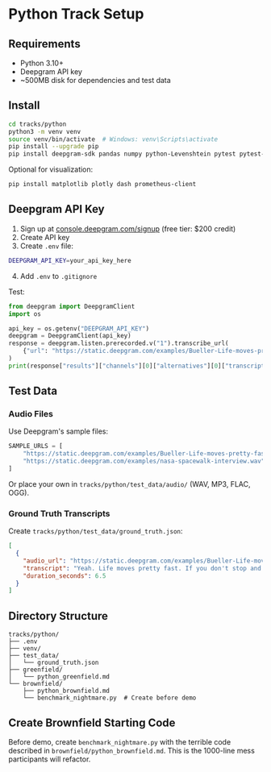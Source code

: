 # Python Track Setup

## Requirements

- Python 3.10+
- Deepgram API key
- ~500MB disk for dependencies and test data

## Install

```bash
cd tracks/python
python3 -m venv venv
source venv/bin/activate  # Windows: venv\Scripts\activate
pip install --upgrade pip
pip install deepgram-sdk pandas numpy python-Levenshtein pytest pytest-asyncio httpx aiosqlite
```

Optional for visualization:
```bash
pip install matplotlib plotly dash prometheus-client
```

## Deepgram API Key

1. Sign up at [console.deepgram.com/signup](https://console.deepgram.com/signup) (free tier: $200 credit)
2. Create API key
3. Create `.env` file:
```bash
DEEPGRAM_API_KEY=your_api_key_here
```
4. Add `.env` to `.gitignore`

Test:
```python
from deepgram import DeepgramClient
import os

api_key = os.getenv("DEEPGRAM_API_KEY")
deepgram = DeepgramClient(api_key)
response = deepgram.listen.prerecorded.v("1").transcribe_url(
    {"url": "https://static.deepgram.com/examples/Bueller-Life-moves-pretty-fast.wav"}
)
print(response["results"]["channels"][0]["alternatives"][0]["transcript"])
```

## Test Data

### Audio Files

Use Deepgram's sample files:
```python
SAMPLE_URLS = [
    "https://static.deepgram.com/examples/Bueller-Life-moves-pretty-fast.wav",
    "https://static.deepgram.com/examples/nasa-spacewalk-interview.wav"
]
```

Or place your own in `tracks/python/test_data/audio/` (WAV, MP3, FLAC, OGG).

### Ground Truth Transcripts

Create `tracks/python/test_data/ground_truth.json`:
```json
[
  {
    "audio_url": "https://static.deepgram.com/examples/Bueller-Life-moves-pretty-fast.wav",
    "transcript": "Yeah. Life moves pretty fast. If you don't stop and look around once in a while, you could miss it.",
    "duration_seconds": 6.5
  }
]
```

## Directory Structure

```
tracks/python/
├── .env
├── venv/
├── test_data/
│   └── ground_truth.json
├── greenfield/
│   └── python_greenfield.md
└── brownfield/
    ├── python_brownfield.md
    └── benchmark_nightmare.py  # Create before demo
```

## Create Brownfield Starting Code

Before demo, create `benchmark_nightmare.py` with the terrible code described in `brownfield/python_brownfield.md`. This is the 1000-line mess participants will refactor.
